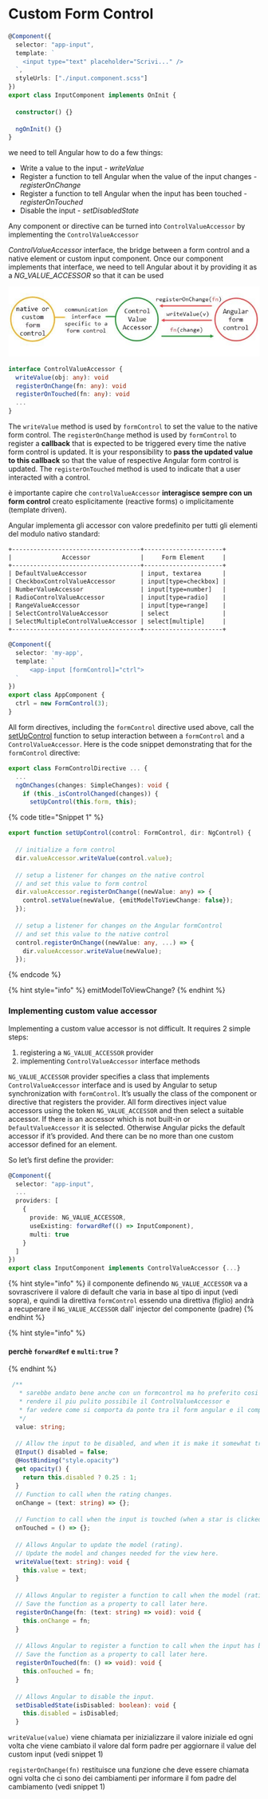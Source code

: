 # Custom Form Control

```typescript
@Component({
  selector: "app-input",
  template: `
    <input type="text" placeholder="Scrivi..." />
  `,
  styleUrls: ["./input.component.scss"]
})
export class InputComponent implements OnInit {

  constructor() {}

  ngOnInit() {}
}
```

we need to tell Angular how to do a few things:

* Write a value to the input - _writeValue_
* Register a function to tell Angular when the value of the input changes - _registerOnChange_
* Register a function to tell Angular when the input has been touched - _registerOnTouched_
* Disable the input - _setDisabledState_

Any component or directive can be turned into `ControlValueAccessor` by implementing the `ControlValueAccessor`

_ControlValueAccessor_ interface, the bridge between a form control and a native element or custom input component. Once our component implements that interface, we need to tell Angular about it by providing it as a _NG\_VALUE\_ACCESSOR_ so that it can be used

![ControlValueAccessor ponte tra il nativo ed angular](../.gitbook/assets/1_wvjxzql4zzvgmsh3vfv2ew.jpeg)

```typescript
interface ControlValueAccessor {
  writeValue(obj: any): void
  registerOnChange(fn: any): void
  registerOnTouched(fn: any): void
  ...
}
```

The `writeValue` method is used by `formControl` to set the value to the native form control. The `registerOnChange` method is used by `formControl` to register a **callback** that is expected to be triggered every time the native form control is updated. It is your responsibility to **pass the updated value to this callback** so that the value of respective Angular form control is updated. The `registerOnTouched` method is used to indicate that a user interacted with a control.

è importante capire che `controlValueAccessor` **interagisce sempre con un form control** creato esplicitamente \(reactive forms\) o implicitamente \(template driven\).

Angular implementa gli accessor con valore predefinito per tutti gli elementi del modulo nativo standard:

```text
+------------------------------------+----------------------+
|              Accessor              |     Form Element     |
+------------------------------------+----------------------+
| DefaultValueAccessor               | input, textarea      |
| CheckboxControlValueAccessor       | input[type=checkbox] |
| NumberValueAccessor                | input[type=number]   |
| RadioControlValueAccessor          | input[type=radio]    |
| RangeValueAccessor                 | input[type=range]    |
| SelectControlValueAccessor         | select               |
| SelectMultipleControlValueAccessor | select[multiple]     |
+------------------------------------+----------------------+
```

```typescript
@Component({
  selector: 'my-app',
  template: `
      <app-input [formControl]="ctrl">
  `
})
export class AppComponent {
  ctrl = new FormControl(3);
}
```

All form directives, including the `formControl` directive used above, call the [setUpControl](https://github.com/angular/angular/blob/f09a266e01e746c802c4d0e132f78a05612ea177/packages/forms/src/directives/shared.ts#L33) function to setup interaction between a `formControl` and a `ControlValueAccessor`. Here is the code snippet demonstrating that for the `formControl` directive:



```typescript
export class FormControlDirective ... {
  ...
  ngOnChanges(changes: SimpleChanges): void {
    if (this._isControlChanged(changes)) {
      setUpControl(this.form, this);
```



{% code title="Snippet 1" %}
```typescript
export function setUpControl(control: FormControl, dir: NgControl) {
  
  // initialize a form control
  dir.valueAccessor.writeValue(control.value);
  
  // setup a listener for changes on the native control
  // and set this value to form control
  dir.valueAccessor.registerOnChange((newValue: any) => {
    control.setValue(newValue, {emitModelToViewChange: false});
  });

  // setup a listener for changes on the Angular formControl
  // and set this value to the native control
  control.registerOnChange((newValue: any, ...) => {
    dir.valueAccessor.writeValue(newValue);
  });
```
{% endcode %}

{% hint style="info" %}
emitModelToViewChange?
{% endhint %}

### Implementing custom value accessor <a id="implementing-custom-value-accessor"></a>

Implementing a custom value accessor is not difficult. It requires 2 simple steps:

1. registering a `NG_VALUE_ACCESSOR` provider
2. implementing `ControlValueAccessor` interface methods

`NG_VALUE_ACCESSOR` provider specifies a class that implements `ControlValueAccessor` interface and is used by Angular to setup synchronization with `formControl`. It’s usually the class of the component or directive that registers the provider. All form directives inject value accessors using the token `NG_VALUE_ACCESSOR` and then select a suitable accessor. If there is an accessor which is not built-in or `DefaultValueAccessor` it is selected. Otherwise Angular picks the default accessor if it’s provided. And there can be no more than one custom accessor defined for an element.

So let’s first define the provider:

```typescript
@Component({
  selector: "app-input",
  ...
  providers: [
    {
      provide: NG_VALUE_ACCESSOR,
      useExisting: forwardRef(() => InputComponent),
      multi: true
    }
  ]
})
export class InputComponent implements ControlValueAccessor {...}
```

{% hint style="info" %}
il componente definendo `NG_VALUE_ACCESSOR` va a sovrascrivere il valore di default che varia in base al tipo di input \(vedi sopra\), e quindi la direttiva `formControl` essendo una direttiva \(figlio\)  andrà a recuperare il `NG_VALUE_ACCESSOR` dall' injector del componente \(padre\)
{% endhint %}



{% hint style="info" %}
#### perchè `forwardRef` e `multi:true` ?
{% endhint %}

```typescript
 /**
   * sarebbe andato bene anche con un formcontrol ma ho preferito cosi per 
   * rendere il piu pulito possibile il ControlValueAccessor e
   * far vedere come si comporta da ponte tra il form angular e il componente 
   */
  value: string; 

  // Allow the input to be disabled, and when it is make it somewhat transparent.
  @Input() disabled = false;
  @HostBinding("style.opacity")
  get opacity() {
    return this.disabled ? 0.25 : 1;
  }
  // Function to call when the rating changes.
  onChange = (text: string) => {};

  // Function to call when the input is touched (when a star is clicked).
  onTouched = () => {};

  // Allows Angular to update the model (rating).
  // Update the model and changes needed for the view here.
  writeValue(text: string): void {
    this.value = text;
  }

  // Allows Angular to register a function to call when the model (rating) changes.
  // Save the function as a property to call later here.
  registerOnChange(fn: (text: string) => void): void {
    this.onChange = fn;
  }

  // Allows Angular to register a function to call when the input has been touched.
  // Save the function as a property to call later here.
  registerOnTouched(fn: () => void): void {
    this.onTouched = fn;
  }

  // Allows Angular to disable the input.
  setDisabledState(isDisabled: boolean): void {
    this.disabled = isDisabled;
  }
```

`writeValue(value)` viene chiamata  per inizializzare il valore iniziale ed ogni volta che viene cambiato il valore dal form padre per aggiornare il value del custom input \(vedi snippet 1\)

`registerOnChange(fn)`  restituisce una funzione che deve essere  chiamata ogni volta che ci sono dei cambiamenti per informare il fom padre del cambiamento \(vedi snippet 1\)


